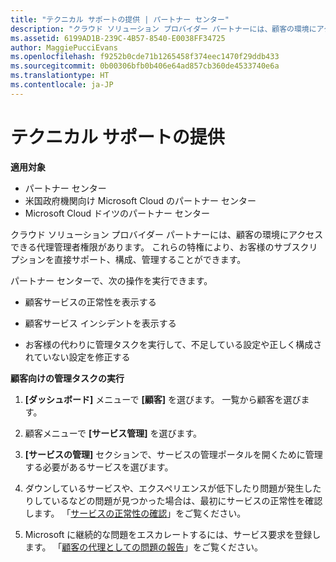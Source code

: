 ```yaml
---
title: "テクニカル サポートの提供 | パートナー センター"
description: "クラウド ソリューション プロバイダー パートナーには、顧客の環境にアクセスできる代理管理者権限があります。"
ms.assetid: 6199AD1B-239C-4B57-8540-E0038FF34725
author: MaggiePucciEvans
ms.openlocfilehash: f9252b0cde71b1265458f374eec1470f29ddb433
ms.sourcegitcommit: 0b00306bfb0b406e64ad857cb360de4533740e6a
ms.translationtype: HT
ms.contentlocale: ja-JP
---
```

# <a name="provide-technical-support"></a>テクニカル サポートの提供

**適用対象**

-  パートナー センター
-  米国政府機関向け Microsoft Cloud のパートナー センター
-  Microsoft Cloud ドイツのパートナー センター

クラウド ソリューション プロバイダー パートナーには、顧客の環境にアクセスできる代理管理者権限があります。 これらの特権により、お客様のサブスクリプションを直接サポート、構成、管理することができます。

パートナー センターで、次の操作を実行できます。

-   顧客サービスの正常性を表示する

-   顧客サービス インシデントを表示する

-   お客様の代わりに管理タスクを実行して、不足している設定や正しく構成されていない設定を修正する

**顧客向けの管理タスクの実行**

1.  **[ダッシュボード]** メニューで **[顧客]** を選びます。 一覧から顧客を選びます。

2.  顧客メニューで **[サービス管理]** を選びます。

3.  **[サービスの管理]** セクションで、サービスの管理ポータルを開くために管理する必要があるサービスを選びます。

4.  ダウンしているサービスや、エクスペリエンスが低下したり問題が発生したりしているなどの問題が見つかった場合は、最初にサービスの正常性を確認します。 「[サービスの正常性の確認](check-service-health.md)」をご覧ください。

5.  Microsoft に継続的な問題をエスカレートするには、サービス要求を登録します。 「[顧客の代理としての問題の報告](report-problems-on-behalf-of-a-customer.md)」をご覧ください。

 

 



